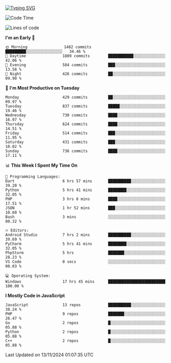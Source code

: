 [![Typing SVG](https://readme-typing-svg.demolab.com?font=Fira+Code&pause=1000&color=F7F7F7&random=false&width=435&lines=Hi+%F0%9F%91%8B%2C+I'm+Rafiu+Sidqi;Junior+Backend+Developer)](https://git.io/typing-svg)
<!--START_SECTION:waka-->
![Code Time](http://img.shields.io/badge/Code%20Time-546%20hrs%2012%20mins-blue)

![Lines of code](https://img.shields.io/badge/From%20Hello%20World%20I%27ve%20Written-2.3%20million%20lines%20of%20code-blue)

**I'm an Early 🐤** 

```text
🌞 Morning                1482 commits        █████████░░░░░░░░░░░░░░░░   34.46 % 
🌆 Daytime                1809 commits        ███████████░░░░░░░░░░░░░░   42.06 % 
🌃 Evening                584 commits         ███░░░░░░░░░░░░░░░░░░░░░░   13.58 % 
🌙 Night                  426 commits         ██░░░░░░░░░░░░░░░░░░░░░░░   09.90 % 
```
📅 **I'm Most Productive on Tuesday** 

```text
Monday                   429 commits         ██░░░░░░░░░░░░░░░░░░░░░░░   09.97 % 
Tuesday                  837 commits         █████░░░░░░░░░░░░░░░░░░░░   19.46 % 
Wednesday                730 commits         ████░░░░░░░░░░░░░░░░░░░░░   16.97 % 
Thursday                 624 commits         ████░░░░░░░░░░░░░░░░░░░░░   14.51 % 
Friday                   514 commits         ███░░░░░░░░░░░░░░░░░░░░░░   11.95 % 
Saturday                 431 commits         ███░░░░░░░░░░░░░░░░░░░░░░   10.02 % 
Sunday                   736 commits         ████░░░░░░░░░░░░░░░░░░░░░   17.11 % 
```


📊 **This Week I Spent My Time On** 

```text
💬 Programming Languages: 
Dart                     6 hrs 57 mins       ██████████░░░░░░░░░░░░░░░   39.20 % 
Python                   5 hrs 41 mins       ████████░░░░░░░░░░░░░░░░░   32.05 % 
PHP                      3 hrs 6 mins        ████░░░░░░░░░░░░░░░░░░░░░   17.51 % 
JSON                     1 hr 52 mins        ███░░░░░░░░░░░░░░░░░░░░░░   10.60 % 
Bash                     3 mins              ░░░░░░░░░░░░░░░░░░░░░░░░░   00.32 % 

🔥 Editors: 
Android Studio           7 hrs 2 mins        ██████████░░░░░░░░░░░░░░░   39.69 % 
PyCharm                  5 hrs 41 mins       ████████░░░░░░░░░░░░░░░░░   32.05 % 
PhpStorm                 5 hrs               ███████░░░░░░░░░░░░░░░░░░   28.23 % 
VS Code                  0 secs              ░░░░░░░░░░░░░░░░░░░░░░░░░   00.03 % 

💻 Operating System: 
Windows                  17 hrs 45 mins      █████████████████████████   100.00 % 
```

**I Mostly Code in JavaScript** 

```text
JavaScript               13 repos            ██████████░░░░░░░░░░░░░░░   38.24 % 
PHP                      9 repos             ███████░░░░░░░░░░░░░░░░░░   26.47 % 
Go                       2 repos             █░░░░░░░░░░░░░░░░░░░░░░░░   05.88 % 
Python                   2 repos             █░░░░░░░░░░░░░░░░░░░░░░░░   05.88 % 
C++                      2 repos             █░░░░░░░░░░░░░░░░░░░░░░░░   05.88 % 
```




 Last Updated on 13/11/2024 01:07:35 UTC
<!--END_SECTION:waka-->
